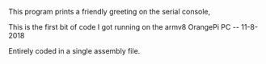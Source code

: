 This program prints a friendly greeting on the serial console,

This is the first bit of code I got running on the
armv8 OrangePi PC -- 11-8-2018

Entirely coded in a single assembly file.

